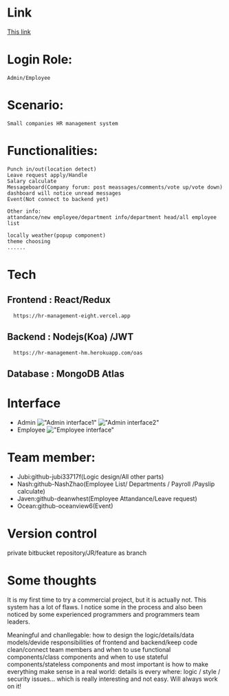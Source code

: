 
# Link
[This link](https://hr-management-git-master.jubi33717f.vercel.app/)
# Login Role:
    Admin/Employee

# Scenario: 
    Small companies HR management system

# Functionalities:
    Punch in/out(location detect)
    Leave request apply/Handle
    Salary calculate
    Messageboard(Company forum: post meassages/comments/vote up/vote down) dashboard will notice unread messages
    Event(Not connect to backend yet)

    Other info:
    attandance/new employee/department info/department head/all employee list

    locally weather(popup component)
    theme choosing
    ......

# Tech
   ## Frontend : React/Redux
      https://hr-management-eight.vercel.app
   ## Backend : Nodejs(Koa) /JWT
      https://hr-management-hm.herokuapp.com/oas
   ## Database : MongoDB Atlas
# Interface 
* Admin
!["Admin interface1"](https://images.pexels.com/photos/5009506/pexels-photo-5009506.jpeg?auto=compress&cs=tinysrgb&dpr=2&h=750&w=1260)
!["Admin interface2"](https://images.pexels.com/photos/5009508/pexels-photo-5009508.jpeg?auto=compress&cs=tinysrgb&dpr=2&h=750&w=1260)
* Employee
!["Employee interface"](https://images.pexels.com/photos/5009507/pexels-photo-5009507.jpeg?auto=compress&cs=tinysrgb&dpr=2&h=750&w=1260)
# Team member:
  * Jubi:github-jubi33717f(Logic design/All other parts)
  * Nash:github-NashZhao(Employee List/ Departments / Payroll /Payslip calculate)
  * Javen:github-deanwhest(Employee Attandance/Leave request)
  * Ocean:github-oceanview6(Event)

# Version control
  private bitbucket repository/JR/feature as branch

# Some thoughts
It is my first time to try a commercial project, but it is actually not. This system has a lot of flaws. I notice some in the process and also been noticed by some experienced programmers and programmers team leaders.

Meaningful and chanllegable:
how to design the logic/details/data models/devide responsibilities of frontend and backend/keep code clean/connect team members and when to use functional components/class components and when to use stateful components/stateless components and most important is how to make everything make sense in a real world: details is every where: logic / style / security issues... which is really interesting and not easy. Will always work on it!


